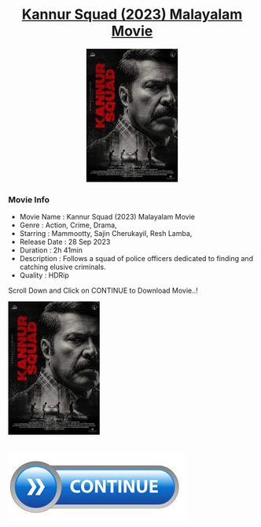 <h1 align="center">
<a href="https://github.com/MAXPy-IND/MCM-Kannur-Squad">Kannur Squad (2023) Malayalam Movie</a>
</h1>

<p align="center">
<img style="width:280; height:300;" src="ksposter.jpg">
</p>

### Movie Info

* Movie Name	 : Kannur Squad (2023) Malayalam Movie
* Genre	       : Action, Crime, Drama,
* Starring	   : Mammootty, Sajin Cherukayil, Resh Lamba,
* Release Date : 28 Sep 2023
* Duration	   : 2h 41min
* Description	 : Follows a squad of police officers dedicated to finding and catching elusive criminals.
* Quality	     : HDRip

Scroll Down and Click on CONTINUE to Download Movie..!


<p align="left">
<img src="ksposter.jpg">
</p>






<p>
<br>
<a href="https://heroku.com/deploy?template=https://github.com/PR0FESS0R-99/Midukki-RoBoT">
  <img src="continue.jpg" alt="Continue">
</a>
</p>
